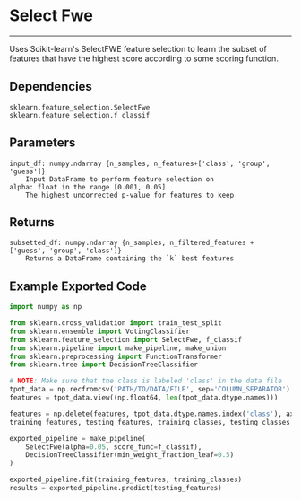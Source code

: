 # Select Fwe
* * *

Uses Scikit-learn's SelectFWE feature selection to learn the subset of features that have the highest score according to some scoring function.

## Dependencies
    sklearn.feature_selection.SelectFwe
    sklearn.feature_selection.f_classif


Parameters
----------
    input_df: numpy.ndarray {n_samples, n_features+['class', 'group', 'guess']}
        Input DataFrame to perform feature selection on
    alpha: float in the range [0.001, 0.05]
        The highest uncorrected p-value for features to keep

Returns
-------
    subsetted_df: numpy.ndarray {n_samples, n_filtered_features + ['guess', 'group', 'class']}
        Returns a DataFrame containing the `k` best features

Example Exported Code
---------------------

```Python
import numpy as np

from sklearn.cross_validation import train_test_split
from sklearn.ensemble import VotingClassifier
from sklearn.feature_selection import SelectFwe, f_classif
from sklearn.pipeline import make_pipeline, make_union
from sklearn.preprocessing import FunctionTransformer
from sklearn.tree import DecisionTreeClassifier

# NOTE: Make sure that the class is labeled 'class' in the data file
tpot_data = np.recfromcsv('PATH/TO/DATA/FILE', sep='COLUMN_SEPARATOR')
features = tpot_data.view((np.float64, len(tpot_data.dtype.names)))

features = np.delete(features, tpot_data.dtype.names.index('class'), axis=1)
training_features, testing_features, training_classes, testing_classes =     train_test_split(features, tpot_data['class'], random_state=42)

exported_pipeline = make_pipeline(
    SelectFwe(alpha=0.05, score_func=f_classif),
    DecisionTreeClassifier(min_weight_fraction_leaf=0.5)
)

exported_pipeline.fit(training_features, training_classes)
results = exported_pipeline.predict(testing_features)
```
